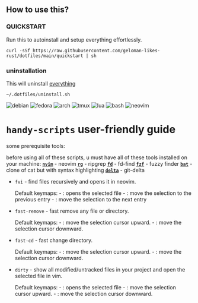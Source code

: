 ## How to use this?

### QUICKSTART

Run this to autoinstall and setup everything effortlessly.
```
curl -sSf https://raw.githubusercontent.com/geloman-likes-rust/dotfiles/main/quickstart | sh
```

### uninstallation

This will uninstall [everything](uninstall.sh)
```
~/.dotfiles/uninstall.sh
```

![debian](https://img.shields.io/badge/debian-D14D72?style=for-the-badge&logo=debian&logoColor=white)
![fedora](https://img.shields.io/badge/fedora-19376D?style=for-the-badge&logo=fedora&logoColor=fff)
![arch](https://img.shields.io/badge/arch-0B2447?style=for-the-badge&logo=archlinux&logoColor=19A7CE)
![tmux](https://img.shields.io/badge/tmux-393646?style=for-the-badge&logo=tmux&logoColor=fff)
![lua](https://img.shields.io/badge/lua-62CDFF?style=for-the-badge&logo=lua&logoColor=19376D)
![bash](https://img.shields.io/badge/bash-1B2430?style=for-the-badge&logo=gnu-bash&logoColor=fff)
![neovim](https://img.shields.io/badge/neovim-62CDFF?style=for-the-badge&logo=neovim&logoColor=2B7A0B)


# `handy-scripts` user-friendly guide

some prerequisite tools:

before using all of these scripts, u must have all of these tools installed on your machine:
    [**`nvim`**](https://github.com/neovim/neovim) - neovim
    [**`rg`**](https://github.com/BurntSushi/ripgrep) - ripgrep
    [**`fd`**](https://github.com/sharkdp/fd) - fd-find
    [**`fzf`**](https://github.com/junegunn/fzf) - fuzzy finder
    [**`bat`**](https://github.com/sharkdp/bat) - clone of cat but with syntax highlighting
    [**`delta`**](https://github.com/dandavison/delta) - git-delta

- `fvi` - find files recursively and opens it in neovim.

    Default keymaps:
        - <cr>: opens the selected file
        - <c-k>: move the selection to the previous entry
        - <c-j>: move the selection to the next entry

- `fast-remove` - fast remove any file or directory.

    Default keymaps:
        - <c-k>: move the selection cursor upward.
        - <c-j>: move the selection cursor downward.

- `fast-cd` - fast change directory.

    Default keymaps:
        - <c-k>: move the selection cursor upward.
        - <c-j>: move the selection cursor downward.

- `dirty` - show all modified/untracked files in your project and open the selected file in vim.

    Default keymaps:
        - <cr>: opens the selected file
        - <c-k>: move the selection cursor upward.
        - <c-j>: move the selection cursor downward.
